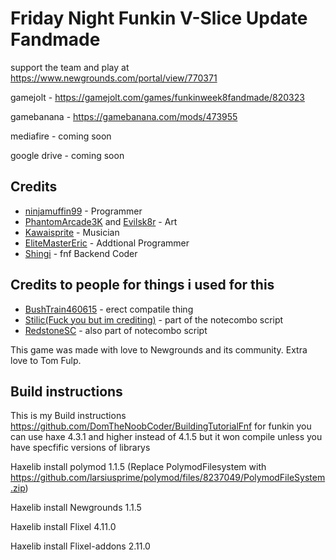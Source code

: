 # Friday Night Funkin V-Slice Update Fandmade
support the team and play at https://www.newgrounds.com/portal/view/770371

gamejolt - https://gamejolt.com/games/funkinweek8fandmade/820323

gamebanana - https://gamebanana.com/mods/473955


mediafire - coming soon


google drive - coming soon

## Credits
- [ninjamuffin99](https://twitter.com/ninja_muffin99) - Programmer
- [PhantomArcade3K](https://twitter.com/phantomarcade3k) and [Evilsk8r](https://twitter.com/evilsk8r) - Art
- [Kawaisprite](https://twitter.com/kawaisprite) - Musician
- [EliteMasterEric](https://twitter.com/EliteMasterEric) - Addtional Programmer
- [Shingi](https://twitter.com/shingai_shamu) - fnf Backend Coder
## Credits to people for things i used for this
- [BushTrain460615](https://github.com/BushTrain460615) - erect compatile thing
-  [Stilic(Fuck you but im crediting)](https://twitter.com/stilic_dev) - part of the notecombo script
-  [RedstoneSC](https://github.com/RedstoneSC) - also part of notecombo script

This game was made with love to Newgrounds and its community. Extra love to Tom Fulp.

## Build instructions
This is my Build instructions https://github.com/DomTheNoobCoder/BuildingTutorialFnf
for funkin you can use haxe 4.3.1 and higher instead of 4.1.5 but it won compile unless you have specfific versions of librarys 

Haxelib install polymod 1.1.5 (Replace PolymodFilesystem with https://github.com/larsiusprime/polymod/files/8237049/PolymodFileSystem.zip)

Haxelib install Newgrounds 1.1.5

Haxelib install Flixel 4.11.0

Haxelib install Flixel-addons 2.11.0


